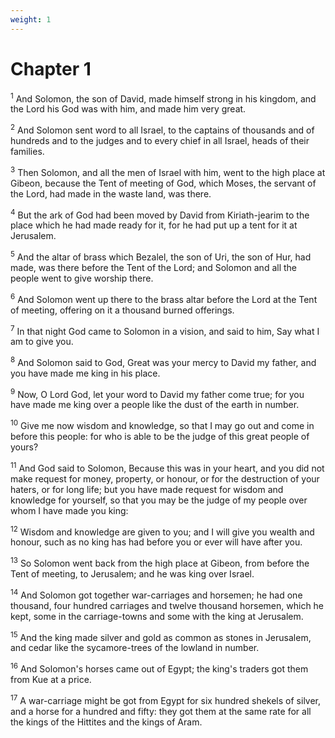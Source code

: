 ```yaml
---
weight: 1
---
```


# Chapter 1

<sup>1</sup> And Solomon, the son of David, made himself strong in his kingdom, and the Lord his God was with him, and made him very great. 

<sup>2</sup> And Solomon sent word to all Israel, to the captains of thousands and of hundreds and to the judges and to every chief in all Israel, heads of their families. 

<sup>3</sup> Then Solomon, and all the men of Israel with him, went to the high place at Gibeon, because the Tent of meeting of God, which Moses, the servant of the Lord, had made in the waste land, was there. 

<sup>4</sup> But the ark of God had been moved by David from Kiriath-jearim to the place which he had made ready for it, for he had put up a tent for it at Jerusalem. 

<sup>5</sup> And the altar of brass which Bezalel, the son of Uri, the son of Hur, had made, was there before the Tent of the Lord; and Solomon and all the people went to give worship there. 

<sup>6</sup> And Solomon went up there to the brass altar before the Lord at the Tent of meeting, offering on it a thousand burned offerings. 

<sup>7</sup> In that night God came to Solomon in a vision, and said to him, Say what I am to give you. 

<sup>8</sup> And Solomon said to God, Great was your mercy to David my father, and you have made me king in his place. 

<sup>9</sup> Now, O Lord God, let your word to David my father come true; for you have made me king over a people like the dust of the earth in number. 

<sup>10</sup> Give me now wisdom and knowledge, so that I may go out and come in before this people: for who is able to be the judge of this great people of yours? 

<sup>11</sup> And God said to Solomon, Because this was in your heart, and you did not make request for money, property, or honour, or for the destruction of your haters, or for long life; but you have made request for wisdom and knowledge for yourself, so that you may be the judge of my people over whom I have made you king: 

<sup>12</sup> Wisdom and knowledge are given to you; and I will give you wealth and honour, such as no king has had before you or ever will have after you. 

<sup>13</sup> So Solomon went back from the high place at Gibeon, from before the Tent of meeting, to Jerusalem; and he was king over Israel. 

<sup>14</sup> And Solomon got together war-carriages and horsemen; he had one thousand, four hundred carriages and twelve thousand horsemen, which he kept, some in the carriage-towns and some with the king at Jerusalem. 

<sup>15</sup> And the king made silver and gold as common as stones in Jerusalem, and cedar like the sycamore-trees of the lowland in number. 

<sup>16</sup> And Solomon's horses came out of Egypt; the king's traders got them from Kue at a price. 

<sup>17</sup> A war-carriage might be got from Egypt for six hundred shekels of silver, and a horse for a hundred and fifty: they got them at the same rate for all the kings of the Hittites and the kings of Aram. 


